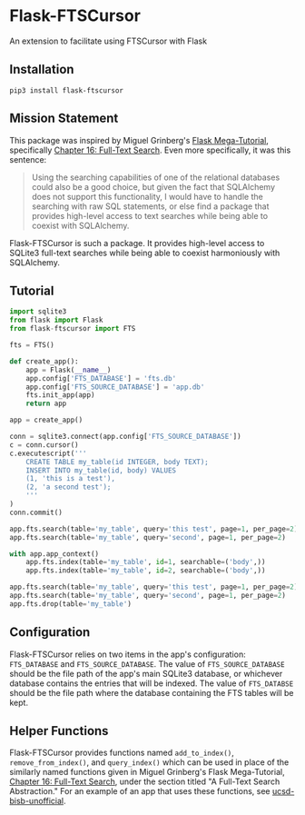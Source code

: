 # Flask-FTSCursor
An extension to facilitate using FTSCursor with Flask

## Installation
`pip3 install flask-ftscursor`

## Mission Statement

This package was inspired by Miguel Grinberg's
[Flask Mega-Tutorial](https://blog.miguelgrinberg.com/post/the-flask-mega-tutorial-part-i-hello-world),
specifically [Chapter 16: Full-Text Search](https://blog.miguelgrinberg.com/post/the-flask-mega-tutorial-part-xvi-full-text-search).
Even more specifically, it was this sentence:
>Using the searching capabilities of one of the relational databases could also be a good choice, but given the fact that SQLAlchemy does not support this functionality, I would have to handle the searching with raw SQL statements, or else find a package that provides high-level access to text searches while being able to coexist with SQLAlchemy.

Flask-FTSCursor is such a package. It provides high-level access to SQLite3
full-text searches while being able to coexist harmoniously with SQLAlchemy.

## Tutorial

```python
import sqlite3
from flask import Flask
from flask-ftscursor import FTS

fts = FTS()

def create_app():
    app = Flask(__name__)
    app.config['FTS_DATABASE'] = 'fts.db'
    app.config['FTS_SOURCE_DATABASE'] = 'app.db'
    fts.init_app(app)
    return app

app = create_app()

conn = sqlite3.connect(app.config['FTS_SOURCE_DATABASE'])
c = conn.cursor()
c.executescript('''
    CREATE TABLE my_table(id INTEGER, body TEXT);
    INSERT INTO my_table(id, body) VALUES
    (1, 'this is a test'),
    (2, 'a second test');
    '''
)
conn.commit()

app.fts.search(table='my_table', query='this test', page=1, per_page=2)
app.fts.search(table='my_table', query='second', page=1, per_page=2)

with app.app_context()
    app.fts.index(table='my_table', id=1, searchable=('body',))
    app.fts.index(table='my_table', id=2, searchable=('body',))

app.fts.search(table='my_table', query='this test', page=1, per_page=2)
app.fts.search(table='my_table', query='second', page=1, per_page=2)
app.fts.drop(table='my_table')
```

## Configuration

Flask-FTSCursor relies on two items in the app's configuration: `FTS_DATABASE`
and `FTS_SOURCE_DATABASE`.
The value of `FTS_SOURCE_DATABASE` should be the file path of the app's main
SQLite3 database, or whichever database contains the entries that will be
indexed. The value of `FTS_DATABSE` should be the file path where the database
containing the FTS tables will be kept.

## Helper Functions

Flask-FTSCursor provides functions named `add_to_index()`,
`remove_from_index()`, and `query_index()` which can be used in place of the
similarly named functions given in Miguel Grinberg's Flask Mega-Tutorial,
[Chapter 16: Full-Text Search](https://blog.miguelgrinberg.com/post/the-flask-mega-tutorial-part-xvi-full-text-search),
under the section titled "A Full-Text Search Abstraction." For an example of
an app that uses these functions, see [ucsd-bisb-unofficial](https://github.com/anthony-aylward/ucsd-bisb-unofficial/blob/master/ucsd_bisb_unofficial/models.py).
